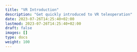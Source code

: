 ```yaml
---
title: "VR Introduction"
description: "Get quickly introduced to VR teleoperation"
date: 2023-07-26T14:25:40+02:00
lastmod: 2023-07-26T14:25:40+02:00
draft: false
images: []
type: docs
weight: 100
---
```

